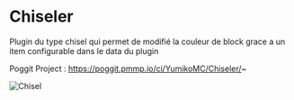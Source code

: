 # Chiseler

Plugin du type chisel qui permet de modifié la couleur de block grace a un item configurable dans le data du plugin 


Poggit Project : https://poggit.pmmp.io/ci/YumikoMC/Chiseler/~


![Chisel](https://i.pinimg.com/564x/dd/7c/b4/dd7cb49803c430b18aade513b7af860d.jpg)
